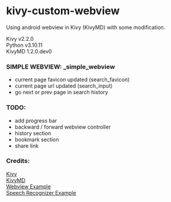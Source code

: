 # kivy-custom-webview
Using android webview in Kivy (KivyMD) with some modification.  

  
Kivy v2.2.0  
Python v3.10.11  
KivyMD 1.2.0.dev0  

### SIMPLE WEBVIEW: _simple_webview  
- current page favicon updated (search_favicon)
- current page url updated (search_input)
- go next or prev page in search history

### TODO:  
- add progress bar
- backward / forward webview controller
- history section
- bookmark section
- share link

### Credits:
[Kivy](https://github.com/kivy/kivy)  
[KivyMD](https://github.com/kivymd/KivyMD)  
[Webview Example](https://github.com/Android-for-Python/Webview-Example)  
[Speech Recognizer Example](https://github.com/Android-for-Python/speech_recognizer_example)

